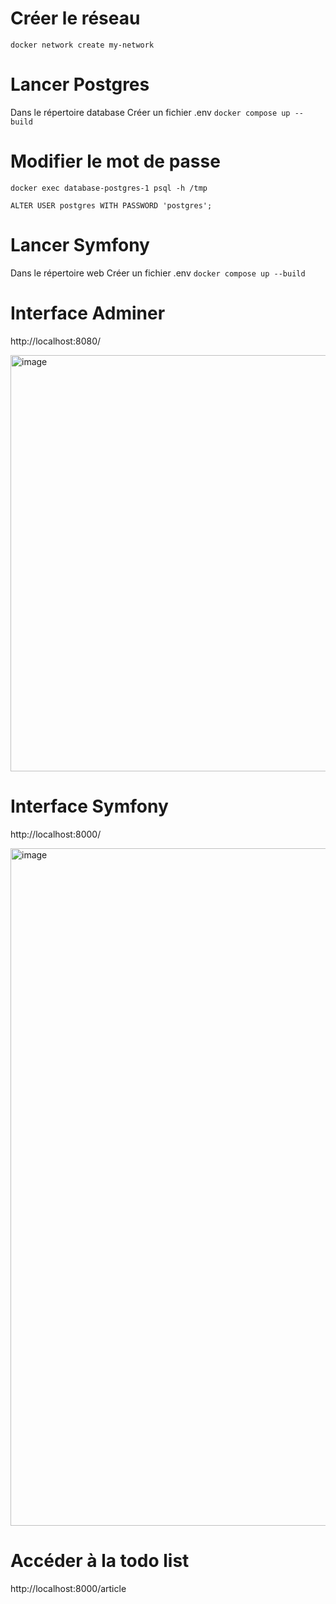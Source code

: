 # Créer le réseau

`docker network create my-network`

# Lancer Postgres

Dans le répertoire database
Créer un fichier .env
`docker compose up --build`

# Modifier le mot de passe

`docker exec database-postgres-1 psql -h /tmp`

`ALTER USER postgres WITH PASSWORD 'postgres';`

# Lancer Symfony

Dans le répertoire web
Créer un fichier .env
`docker compose up --build`

# Interface Adminer

http://localhost:8080/

<img width="666" alt="image" src="https://github.com/Karamelooo/ESGI-Docker/assets/42684851/846bed7e-3d1a-4cf5-a377-196cac420274">

# Interface Symfony

http://localhost:8000/

<img width="1084" alt="image" src="https://github.com/Karamelooo/ESGI-Docker/assets/42684851/6e2bf22b-33f8-4ce9-abaa-7617f0204f69">

# Accéder à la todo list

http://localhost:8000/article
